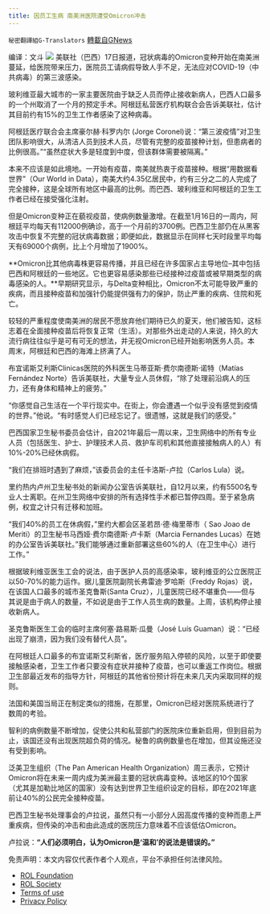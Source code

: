 ```yaml
---
title: 因员工生病 南美洲医院遭受Omicron冲击
---
```

`秘密翻譯組G-Translators` [轉載自GNews](https://gnews.org/zh-hans/1875388/)

编译：文斗
![](https://assets.gnews.org/wp-content/uploads/2022/01/图片2-47.png)
美联社（巴西）17日报道，冠状病毒的Omicron变种开始在南美洲蔓延，给医院带来压力，医院员工请病假导致人手不足，无法应对COVID-19（中共病毒）的第三波感染。

玻利维亚最大城市的一家主要医院由于缺乏人员而停止接收新病人，巴西人口最多的一个州取消了一个月的预定手术。阿根廷私营医疗机构联合会告诉美联社，估计其目前约有15%的卫生工作者感染了这种病毒。

阿根廷医疗联合会主席豪尔赫·科罗内尔 (Jorge Coronel)说：“第三波疫情”对卫生团队影响很大，从清洁人员到技术人员，尽管有完整的疫苗接种计划，但患病者的比例很高。”“虽然症状大多是轻度到中度，但该群体需要被隔离。”

本来不应该是如此境地。一开始有疫苗，南美就热衷于疫苗接种。根据“用数据看世界”（Our World in Data），南美大约4.35亿居民中，约有三分之二的人完成了完全接种，这是全球所有地区中最高的比例。而巴西、玻利维亚和阿根廷的卫生工作者已经在接受强化注射。

但是Omicron变种正在藐视疫苗，使病例数量激增。在截至1月16日的一周内，阿根廷平均每天有112000例确诊，高于一个月前的3700例。巴西卫生部仍在从黑客攻击中恢复不完整的冠状病毒数据；即便如此，数据显示在同样七天时段里平均每天有69000个病例，比上个月增加了1900%。

**Omicron比其他病毒株更容易传播，并且已经在许多国家占主导地位–其中包括巴西和阿根廷的一些地区。它也更容易感染那些已经接种过疫苗或被早期类型的病毒感染的人。**早期研究显示，与Delta变种相比，Omicron不太可能导致严重的疾病，而且接种疫苗和加强针仍能提供强有力的保护，防止严重的疾病、住院和死亡。

较轻的严重程度使南美洲的居民不愿放弃他们期待已久的夏天，他们被告知，这标志着在全面接种疫苗后将恢复正常（生活）。对那些外出走动的人来说，持久的大流行病往往似乎是可有可无的想法，并无视Omicron已经开始影响医务人员。本周末，阿根廷和巴西的海滩上挤满了人。

布宜诺斯艾利斯Clinicas医院的外科医生马蒂亚斯·费尔南德斯·诺特（Matías Fernández Norte）告诉美联社，大量专业人员休假，“除了处理前沿病人的压力，还有身体和精神上的疲劳。”

“你感觉自己生活在一个平行现实中。在街上，你会遭遇一个似乎没有感觉到疫情的世界。”他说。“有时感觉人们已经忘记了。很遗憾，这就是我们的感受。”

巴西国家卫生秘书委员会估计，自2021年最后一周以来，卫生网络中的所有专业人员（包括医生、护士、护理技术人员、救护车司机和其他直接接触病人的人）有10%-20%已经休病假。

“我们在排班时遇到了麻烦，”该委员会的主任卡洛斯-卢拉（Carlos Lula）说。

里约热内卢州卫生秘书处的新闻办公室告诉美联社，自12月以来，约有5500名专业人士离职。在州卫生网络中安排的所有选择性手术都已暂停四周。至于紧急病例，权宜之计只有迁移和加班。

“我们40%的员工在休病假，”里约大都会区圣若昂·德·梅里蒂市（ Sao Joao de Meriti）的卫生秘书马西娅·费尔南德斯·卢卡斯（Marcia Fernandes Lucas）在她的办公室告诉美联社。”我们能够通过重新部署这些60%的人（在卫生中心）进行工作。”

根据玻利维亚医生工会的说法，由于医护人员的高感染率，玻利维亚的公立医院正以50-70%的能力运作。据儿童医院副院长弗雷迪·罗哈斯（Freddy Rojas）说，在该国人口最多的城市圣克鲁斯(Santa Cruz），儿童医院已经不堪重负——但与其说是由于病人的数量，不如说是由于工作人员生病的数量。上周，该机构停止接收新病人。

圣克鲁斯医生工会的临时主席何塞·路易斯·瓜曼（José Luís Guaman）说：“已经出现了崩溃，因为我们没有替代人员”。

在阿根廷人口最多的布宜诺斯艾利斯省，医疗服务陷入停顿的风险，以至于即使要接触感染者，卫生工作者只要没有症状并接种了疫苗，也可以重返工作岗位。根据卫生部最近发布的指导方针，阿根廷的其他省份预计将在未来几天内采取同样的规则。

法国和美国当局正在制定类似的措施，在那里，Omicron已经对医院系统进行了数周的考验。

智利的病例数量不断增加，促使公共和私营部门的医院床位重新启用，但到目前为止，该国还没有出现医院超负荷的情况。秘鲁的病例数量也在增加，但其设施还没有受到影响。

泛美卫生组织（The Pan American Health Organization）周三表示，它预计Omicron将在未来一周内成为美洲最主要的冠状病毒变种。该地区的10个国家（尤其是加勒比地区的国家）没有达到世界卫生组织设定的目标，即在2021年底前让40%的公民完全接种疫苗。

巴西卫生秘书处理事会的卢拉说，虽然只有一小部分人因高度传播的变种而患上严重疾病，但传染的冲击和由此造成的医院压力意味着不应该低估Omicron。

卢拉说：**“人们必须明白，认为Omicron是‘温和’的说法是错误的。”**

 

免责声明：本文内容仅代表作者个人观点，平台不承担任何法律风险。

- [ROL Foundation](https://rolfoundation.org/)
- [ROL Society](https://rolsociety.org/)
- [Terms of use](https://gnews.org/terms-of-use-3/)
- [Privacy Policy](https://gnews.org/privacy-policy/)
